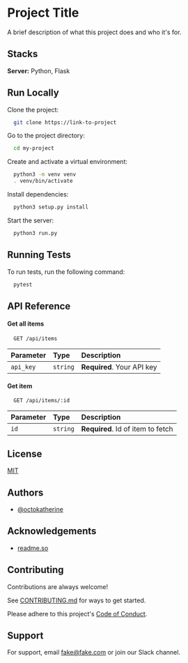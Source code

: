 # Project Title

A brief description of what this project does and who it's for.

## Stacks

**Server:** Python, Flask

## Run Locally

Clone the project:

```bash
  git clone https://link-to-project
```

Go to the project directory:

```bash
  cd my-project
```

Create and activate a virtual environment:

```bash
  python3 -m venv venv
  . venv/bin/activate
```

Install dependencies:

```bash
  python3 setup.py install
```

Start the server:

```bash
  python3 run.py
```

## Running Tests

To run tests, run the following command:

```bash
  pytest
```

## API Reference

#### Get all items

```http
  GET /api/items
```

| Parameter | Type     | Description                |
| :-------- | :------- | :------------------------- |
| `api_key` | `string` | **Required**. Your API key |

#### Get item

```http
  GET /api/items/:id
```

| Parameter | Type     | Description                       |
| :-------- | :------- | :-------------------------------- |
| `id`      | `string` | **Required**. Id of item to fetch |

## License

[MIT](https://choosealicense.com/licenses/mit/)

## Authors

- [@octokatherine](https://www.github.com/octokatherine)

## Acknowledgements

- [readme.so](https://readme.so/)

## Contributing

Contributions are always welcome!

See [CONTRIBUTING.md]() for ways to get started.

Please adhere to this project's [Code of Conduct]().

## Support

For support, email fake@fake.com or join our Slack channel.
